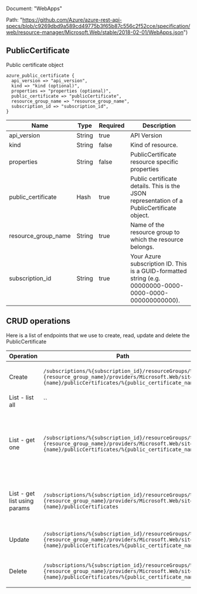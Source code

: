 Document: "WebApps"


Path: "https://github.com/Azure/azure-rest-api-specs/blob/c9269dbd9a589cd49775b3f65b87c556c2f52cce/specification/web/resource-manager/Microsoft.Web/stable/2018-02-01/WebApps.json")

## PublicCertificate

Public certificate object

```puppet
azure_public_certificate {
  api_version => "api_version",
  kind => "kind (optional)",
  properties => "properties (optional)",
  public_certificate => "publicCertificate",
  resource_group_name => "resource_group_name",
  subscription_id => "subscription_id",
}
```

| Name        | Type           | Required       | Description       |
| ------------- | ------------- | ------------- | ------------- |
|api_version | String | true | API Version |
|kind | String | false | Kind of resource. |
|properties | String | false | PublicCertificate resource specific properties |
|public_certificate | Hash | true | Public certificate details. This is the JSON representation of a PublicCertificate object. |
|resource_group_name | String | true | Name of the resource group to which the resource belongs. |
|subscription_id | String | true | Your Azure subscription ID. This is a GUID-formatted string (e.g. 00000000-0000-0000-0000-000000000000). |



## CRUD operations

Here is a list of endpoints that we use to create, read, update and delete the PublicCertificate

| Operation | Path | Verb | Description | OperationID |
| ------------- | ------------- | ------------- | ------------- | ------------- |
|Create|`/subscriptions/%{subscription_id}/resourceGroups/%{resource_group_name}/providers/Microsoft.Web/sites/%{name}/publicCertificates/%{public_certificate_name}`|Put|Creates a hostname binding for an app.|WebApps_CreateOrUpdatePublicCertificate|
|List - list all|``||||
|List - get one|`/subscriptions/%{subscription_id}/resourceGroups/%{resource_group_name}/providers/Microsoft.Web/sites/%{name}/publicCertificates/%{public_certificate_name}`|Get|Get the named public certificate for an app (or deployment slot, if specified).|WebApps_GetPublicCertificate|
|List - get list using params|`/subscriptions/%{subscription_id}/resourceGroups/%{resource_group_name}/providers/Microsoft.Web/sites/%{name}/publicCertificates`|Get|Get public certificates for an app or a deployment slot.|WebApps_ListPublicCertificates|
|Update|`/subscriptions/%{subscription_id}/resourceGroups/%{resource_group_name}/providers/Microsoft.Web/sites/%{name}/publicCertificates/%{public_certificate_name}`|Put|Creates a hostname binding for an app.|WebApps_CreateOrUpdatePublicCertificate|
|Delete|`/subscriptions/%{subscription_id}/resourceGroups/%{resource_group_name}/providers/Microsoft.Web/sites/%{name}/publicCertificates/%{public_certificate_name}`|Delete|Deletes a hostname binding for an app.|WebApps_DeletePublicCertificate|
